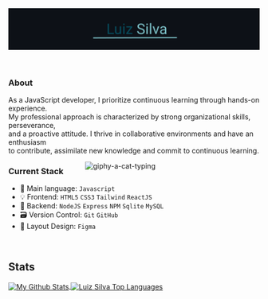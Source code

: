 <header>
<img align="center" src="src/resources/images/header.png" alt="Luiz-Silva"/>  
</header>

### About
<p align="left" width="310px" min-width="300px" max-width="300px">
As a JavaScript developer, I prioritize continuous learning through hands-on experience.<br>
My professional approach is characterized by strong organizational skills, perseverance, <br>and a proactive attitude. I thrive in collaborative environments and have an enthusiasm <br>to contribute, assimilate new knowledge and commit to continuous learning.
</p>
<img align="right" width="350px" min-width="300px" max-width="300px"  src="https://media.giphy.com/media/WUlplcMpOCEmTGBtBW/giphy.gif" alt="giphy-a-cat-typing">

### Current Stack
- 📌 Main language: `Javascript`
- 💡 Frontend: `HTML5` `CSS3` `Tailwind` `ReactJS`
- 📡 Backend: `NodeJS` `Express` `NPM` `Sqlite` `MySQL`
- 🗃 Version Control: `Git` `GitHub`
- 🎨 Layout Design: `Figma`
<br/>

## Stats
<a href="https://github.com/anuraghazra/github-readme-stats">
  <img height=180 align="center" alt="My Github Stats" src="https://github-readme-stats.vercel.app/api/?username=afsilvaluiz&count_private=true&show_icons=true&rank_icon=github&theme=react&hide_border=true&bg_color=1F222E&title_color=21838E&icon_color=21838E" />
</a> 
<a href="https://github.com/anuraghazra/github-readme-stats">
  <img height=180 align="center" alt="Luiz Silva Top Languages" src="https://github-readme-stats.vercel.app/api/top-langs/?username=afsilvaluiz&langs_count=8&layout=compact&theme=react&hide_border=true&bg_color=1F222E&title_color=21838E&icon_color=F8D866" />
</a>
